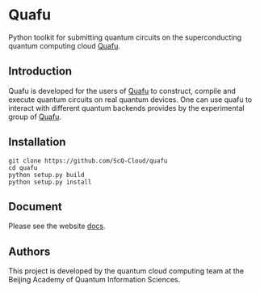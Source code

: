 # Quafu

Python toolkit for submitting quantum circuits on the superconducting quantum computing cloud [Quafu](http://120.46.160.173/). 


## Introduction

Quafu is developed for the users of [Quafu](http://120.46.160.173/) to construct, compile and execute quantum circuits on real quantum devices. One can use quafu to interact with different quantum backends provides by the experimental group of [Quafu](http://120.46.160.173/). 

## Installation
```shell
git clone https://github.com/ScQ-Cloud/quafu
cd quafu
python setup.py build
python setup.py install
```

## Document
Please see the website [docs](https://scq-cloud.github.io/).

## Authors
This project is developed by the quantum cloud computing team at the Beijing Academy of Quantum Information Sciences.
